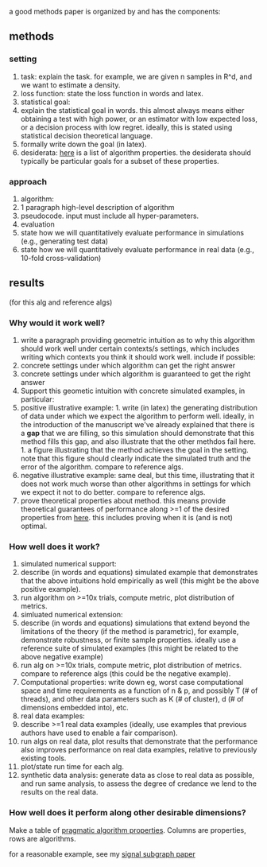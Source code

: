 a good methods paper is organized by and has the components:



## methods

### setting

1. task: explain the task.  for example, we are given n samples in R^d, and we want to estimate a density.
1. loss function: state the loss function in words and latex. 
1. statistical goal: 
  1. explain the statistical goal in words.  this almost always means either obtaining a test with high power, 
or an estimator with low expected loss, or a decision process with low regret.  ideally, this is stated using statistical decision theoretical language.
  1. formally write down the goal (in latex).
1. desiderata: [here](https://github.com/neurodata/checklists/blob/master/algorithm_properties.md) is a list of algorithm properties.  the desiderata should typically be particular goals for a subset of these properties.

### approach

1. algorithm: 
  1. 1 paragraph high-level description of algorithm 
  1. pseudocode. input must include all hyper-parameters.
1. evaluation
  1. state how we will quantitatively evaluate performance in simulations (e.g., generating test data)
  1. state how we will quantitatively evaluate performance in real data (e.g., 10-fold cross-validation)
  

## results

(for this alg and reference algs)

### Why would it work well?

1. write a paragraph providing geometric intuition as to why this algorithm should work well under certain contexts/s settings, which includes writing which contexts you think it should work well.  include if possible:
  1. concrete settings under which algorithm can get the right answer
  1. concrete settings under which algorithm is guaranteed to get the right answer
1. Support this geometic intuition with concrete simulated examples, in particular: 
  1. positive illustrative example: 
    1. write (in latex) the generating distribution of data under which we expect the algorithm to perform well. ideally, in the introduction of the manuscript we've already explained that there is a **gap** that we are filling, so this simulation should demonstrate that this method fills this gap, and also illustrate that the other methdos fail here. 
    1. a figure illustrating that the method achieves the goal in the setting.  note that this figure should clearly indicate the simulated truth and the error of the algorithm. compare to reference algs.
  1. negative illustrative example: same deal, but this time, illustrating that it does not work much worse than other algorithms in settings for which we expect it not to do better. compare to reference algs.
1. prove theoretical properties about method. this means provide theoretical guarantees of performance along >=1 of the desired properties from [here](https://github.com/neurodata/checklists/blob/master/algorithm_properties.md). this includes proving when it is (and is not) optimal.


### How well does it work?


1. simulated numerical support: 
  1. describe (in words and equations) simulated example that demonstrates that the above intuitions hold empirically as well (this might be the above positive example).  
  1. run algorithm on >=10x trials, compute metric, plot distribution of metrics.
1. simluated numerical extension: 
  1. describe (in words and equations)  simulations that extend beyond the limitations of the theory (if the method is parametric), for example, demonstrate robustness, or finite sample properties. ideally use a reference suite of simulated examples (this might be related to the above negative example) 
  1. run alg on >=10x trials, compute metric, plot distribution of metrics. compare to reference algs (this could  be the negative example).
1. Computational properties: write down eg, worst case computational space and time requirements as a function of n & p, and possibly T (# of threads), and other data parameters such as K (# of cluster), d (# of dimensions embedded into), etc.
1. real data examples: 
  1. describe >=1 real data examples (ideally, use examples that previous authors have used to enable a fair comparison).
  1. run algs on real data, plot results that demonstrate that the performance also improves performance on real data examples, relative to previously existing tools.
  1. plot/state run time for each alg.
1. synthetic data analysis: generate data as close to real data as possible, and run same analysis, to assess the degree of credance we lend to the results on the real data.


### How well does it perform along other desirable dimensions?


Make a table of [pragmatic algorithm properties](https://github.com/neurodata/checklists/blob/master/algorithm_properties.md#pragmatic-properties). Columns are properties, rows are algorithms.


for a reasonable example, see my [signal subgraph paper](http://ieeexplore.ieee.org/document/6341752/)
